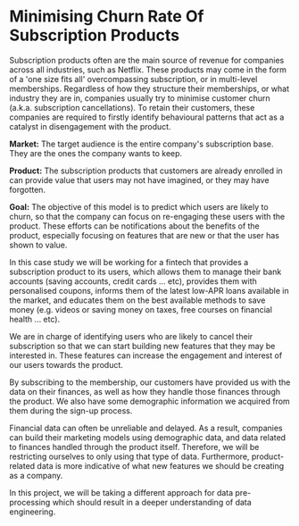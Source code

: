 # Minimising Churn Rate Of Subscription Products

Subscription products often are the main source of revenue for companies across all industries, such as Netflix. These products may come in the form of a 'one size fits all' overcompassing subscription, or in multi-level memberships. Regardless of how they structure their memberships, or what industry they are in, companies usually try to minimise customer churn (a.k.a. subscription cancellations). To retain their customers, these companies are required to firstly identify behavioural patterns that act as a catalyst in disengagement with the product.

**Market:** The target audience is the entire company's subscription base. They are the ones the company wants to keep.

**Product:** The subscription products that customers are already enrolled in can provide value that users may not have imagined, or they may have forgotten.

**Goal:** The objective of this model is to predict which users are likely to churn, so that the company can focus on re-engaging these users with the product. These efforts can be notifications about the benefits of the product, especially focusing on features that are new or that the user has shown to value.

In this case study we will be working for a fintech that provides a subscription product to its users, which allows them to manage their bank accounts (saving accounts, credit cards ... etc), provides them with personalised coupons, informs them of the latest low-APR loans available in the market, and educates them on the best available methods to save money (e.g. videos or saving money on taxes, free courses on financial health ... etc).

We are in charge of identifying users who are likely to cancel their subscription so that we can start building new features that they may be interested in. These features can increase the engagement and interest of our users towards the product.

By subscribing to the membership, our customers have provided us with the data on their finances, as well as how they handle those finances through the product. We also have some demographic information we acquired from them during the sign-up process.

Financial data can often be unreliable and delayed. As a result, companies can build their marketing models using demographic data, and data related to finances handled through the product itself. Therefore, we will be restricting ourselves to only using that type of data. Furthermore, product-related data is more indicative of what new features we should be creating as a company.

In this project, we will be taking a different approach for data pre-processing which should result in a deeper understanding of data engineering.
